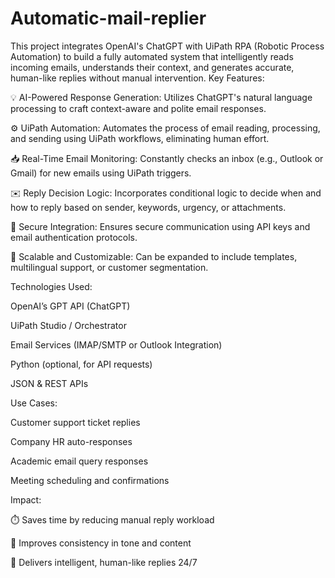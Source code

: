 # Automatic-mail-replier
This project integrates OpenAI's ChatGPT with UiPath RPA (Robotic Process Automation) to build a fully automated system that intelligently reads incoming emails, understands their context, and generates accurate, human-like replies without manual intervention.
Key Features:

💡 AI-Powered Response Generation: Utilizes ChatGPT's natural language processing to craft context-aware and polite email responses.

⚙️ UiPath Automation: Automates the process of email reading, processing, and sending using UiPath workflows, eliminating human effort.

📥 Real-Time Email Monitoring: Constantly checks an inbox (e.g., Outlook or Gmail) for new emails using UiPath triggers.

✉️ Reply Decision Logic: Incorporates conditional logic to decide when and how to reply based on sender, keywords, urgency, or attachments.

🔐 Secure Integration: Ensures secure communication using API keys and email authentication protocols.

🔄 Scalable and Customizable: Can be expanded to include templates, multilingual support, or customer segmentation.

Technologies Used:

OpenAI’s GPT API (ChatGPT)

UiPath Studio / Orchestrator

Email Services (IMAP/SMTP or Outlook Integration)

Python (optional, for API requests)

JSON & REST APIs

Use Cases:

Customer support ticket replies

Company HR auto-responses

Academic email query responses

Meeting scheduling and confirmations

Impact:

⏱️ Saves time by reducing manual reply workload

🤖 Improves consistency in tone and content

🧠 Delivers intelligent, human-like replies 24/7
